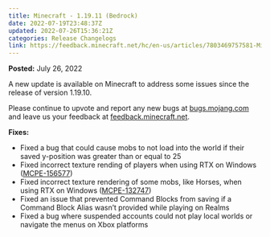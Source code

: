 ```yaml
---
title: Minecraft - 1.19.11 (Bedrock)
date: 2022-07-19T23:48:37Z
updated: 2022-07-26T15:36:21Z
categories: Release Changelogs
link: https://feedback.minecraft.net/hc/en-us/articles/7803469757581-Minecraft-1-19-11-Bedrock-
---
```


**Posted:** July 26, 2022

A new update is available on Minecraft to address some issues since the release of version 1.19.10.

Please continue to upvote and report any new bugs at [bugs.mojang.com](https://bugs.mojang.com/) and leave us your feedback at [feedback.minecraft.net](https://feedback.minecraft.net/).  
  

**Fixes:**

- Fixed a bug that could cause mobs to not load into the world if their saved y-position was greater than or equal to 25
- Fixed incorrect texture rending of players when using RTX on Windows ([MCPE-156577](https://bugs.mojang.com/browse/MCPE-156577))
- Fixed incorrect texture rendering of some mobs, like Horses, when using RTX on Windows ([MCPE-132747](https://bugs.mojang.com/browse/MCPE-132747))
- Fixed an issue that prevented Command Blocks from saving if a Command Block Alias wasn’t provided while playing on Realms
- Fixed a bug where suspended accounts could not play local worlds or navigate the menus on Xbox platforms
